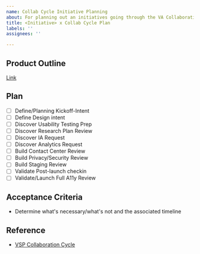 ```yaml
---
name: Collab Cycle Initiative Planning
about: For planning out an initiatives going through the VA Collaboration Cycle
title: <Initiative> x Collab Cycle Plan
labels: ''
assignees: ''

---
```



## Product Outline
[Link](https://github.com/department-of-veterans-affairs/va.gov-team/blob/master/platform/product-management/product-outline-template.md)

## Plan
- [ ] Define/Planning Kickoff-Intent 
- [ ] Define Design intent 
- [ ] Discover Usability Testing Prep 
- [ ] Discover Research Plan Review 
- [ ]  Discover IA Request  
- [ ] Discover Analytics Request 
- [ ] Build Contact Center Review  
- [ ] Build Privacy/Security Review 
- [ ] Build Staging Review  
- [ ] Validate Post-launch checkin 
- [ ] Validate/Launch Full A11y Review

## Acceptance Criteria
- Determine what's necessary/what's not and the associated timeline

## Reference
- [VSP Collaboration Cycle](https://github.com/department-of-veterans-affairs/va.gov-team/blob/master/platform/working-with-vsp/vsp-collaboration-cycle/vsp-collaboration-cycle-visual.pdf)
